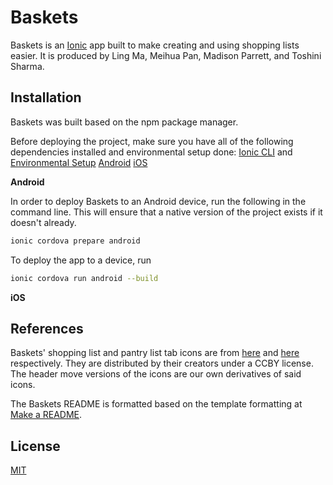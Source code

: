 # Baskets

Baskets is an [Ionic](https://ionicframework.com/) app built to make creating and using shopping lists easier.
It is produced by Ling Ma, Meihua Pan, Madison Parrett, and Toshini Sharma. 


## Installation

Baskets was built based on the npm package manager.

Before deploying the project, make sure you have all of the following dependencies installed and environmental setup done:
[Ionic CLI](https://ionicframework.com/docs/installation/cli) and [Environmental Setup](https://ionicframework.com/docs/installation/environment)
[Android](https://ionicframework.com/docs/installation/android)
[iOS](https://ionicframework.com/docs/installation/ios)

**Android**

In order to deploy Baskets to an Android device, run the following in the command line. This will ensure that a native version of the project exists if it doesn't already.

```sh
ionic cordova prepare android
```

To deploy the app to a device, run

```sh
ionic cordova run android --build
```

**iOS**

## References

Baskets' shopping list and pantry list tab icons are from [here](https://thenounproject.com/wes13/uploads/?i=166411) and [here](https://thenounproject.com/DavidCR/collection/home-automation/?i=489212) respectively. They are distributed by their creators under a CCBY license. The header move versions of the icons are our own derivatives of said icons.

The Baskets README is formatted based on the template formatting at [Make a README](https://www.makeareadme.com/).

## License
[MIT](https://choosealicense.com/licenses/mit/)
